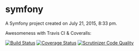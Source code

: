 symfony
=======

A Symfony project created on July 21, 2015, 8:33 pm.


Awesomeness with Travis CI & Coveralls:

[![Build Status](https://travis-ci.org/gabiudrescu/jobeetTutorial.svg?branch=master)](https://travis-ci.org/gabiudrescu/jobeetTutorial)
[![Coverage Status](https://coveralls.io/repos/gabiudrescu/jobeetTutorial/badge.svg?branch=master&service=github)](https://coveralls.io/github/gabiudrescu/jobeetTutorial?branch=master)
[![Scrutinizer Code Quality](https://scrutinizer-ci.com/g/gabiudrescu/jobeetTutorial/badges/quality-score.png?b=master)](https://scrutinizer-ci.com/g/gabiudrescu/jobeetTutorial/?branch=master)